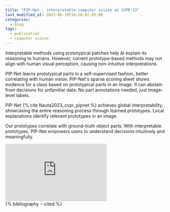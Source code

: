 ```yaml
---
title: "PIP-Net - interpretable computer vision at CVPR'23"
last_modified_at: 2023-06-19T16:20:02-05:00
categories:
  - blog
tags:
  - publication
  - computer vision
---
```


Interpretable methods using prototypical patches help AI explain its reasoning to humans. However, current prototype-based methods may not align with human visual perception, causing non-intuitive interpretations.

PIP-Net learns prototypical parts in a self-supervised fashion, better correlating with human vision. PIP-Net's sparse scoring sheet shows evidence for a class based on prototypical parts in an image. It can abstain from decisions for unfamiliar data. No part annotations needed, just image-level labels.

PIP-Net {% cite Nauta2023_cvpr_pipnet %} achieves global interpretability, showcasing the entire reasoning process through learned prototypes. Local explanations identify relevant prototypes in an image.

Our prototypes correlate with ground-truth object parts. With interpretable prototypes, PIP-Net empowers users to understand decisions intuitively and meaningfully.

<iframe width="320"
        height="180"
        src="https://www.youtube.com/embed/GfQQFQ62SLU"
        frameborder="0"
        allow="autoplay; encrypted-media"
        allowfullscreen></iframe>

<div class="bib">
{% bibliography --cited  %}
</div>
